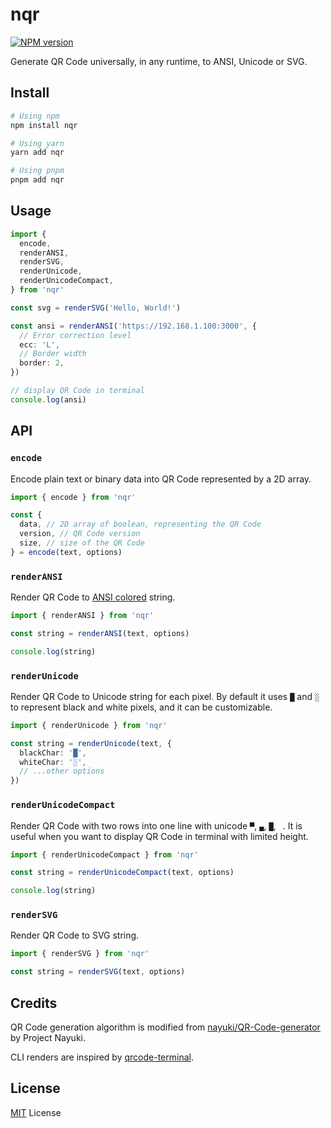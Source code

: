 # nqr

[![NPM version](https://img.shields.io/npm/v/nqr?color=a1b858&label=)](https://www.npmjs.com/package/nqr)

Generate QR Code universally, in any runtime, to ANSI, Unicode or SVG.

## Install

```bash
# Using npm
npm install nqr

# Using yarn
yarn add nqr

# Using pnpm
pnpm add nqr
```

## Usage

```ts
import {
  encode,
  renderANSI,
  renderSVG,
  renderUnicode,
  renderUnicodeCompact,
} from 'nqr'

const svg = renderSVG('Hello, World!')

const ansi = renderANSI('https://192.168.1.100:3000', {
  // Error correction level
  ecc: 'L',
  // Border width
  border: 2,
})

// display QR Code in terminal
console.log(ansi)
```

## API

### `encode`

Encode plain text or binary data into QR Code represented by a 2D array.

```ts
import { encode } from 'nqr'

const {
  data, // 2D array of boolean, representing the QR Code
  version, // QR Code version
  size, // size of the QR Code
} = encode(text, options)
```

### `renderANSI`

Render QR Code to [ANSI colored](https://ss64.com/nt/syntax-ansi.html) string.

```ts
import { renderANSI } from 'nqr'

const string = renderANSI(text, options)

console.log(string)
```

### `renderUnicode`

Render QR Code to Unicode string for each pixel. By default it uses `█` and `░` to represent black and white pixels, and it can be customizable.

```ts
import { renderUnicode } from 'nqr'

const string = renderUnicode(text, {
  blackChar: '█',
  whiteChar: '░',
  // ...other options
})
```

### `renderUnicodeCompact`

Render QR Code with two rows into one line with unicode `▀`, `▄`, `█`, ` `. It is useful when you want to display QR Code in terminal with limited height.

```ts
import { renderUnicodeCompact } from 'nqr'

const string = renderUnicodeCompact(text, options)

console.log(string)
```

### `renderSVG`

Render QR Code to SVG string.

```ts
import { renderSVG } from 'nqr'

const string = renderSVG(text, options)
```

## Credits

QR Code generation algorithm is modified from [nayuki/QR-Code-generator](https://github.com/nayuki/QR-Code-generator/blob/master/typescript-javascript/qrcodegen.ts) by Project Nayuki.

CLI renders are inspired by [qrcode-terminal](https://github.com/gtanner/qrcode-terminal).

## License

[MIT](./LICENSE) License
